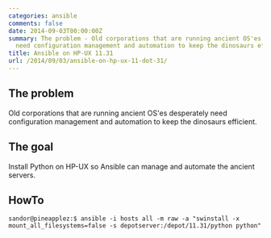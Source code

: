 ```yaml
---
categories: ansible
comments: false
date: 2014-09-03T00:00:00Z
summary: The problem - Old corporations that are running ancient OS'es desperately
  need configuration management and automation to keep the dinosaurs efficient.
title: Ansible on HP-UX 11.31
url: /2014/09/03/ansible-on-hp-ux-11-dot-31/
---
```


## The problem
Old corporations that are running ancient OS'es desperately need configuration management and automation to keep the dinosaurs efficient.      


## The goal
Install Python on HP-UX so Ansible can manage and automate the ancient servers.


## HowTo

~~~
sandor@pineapplez:$ ansible -i hosts all -m raw -a "swinstall -x mount_all_filesystems=false -s depotserver:/depot/11.31/python python"
~~~